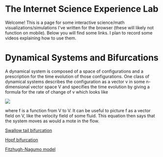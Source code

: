 # The Internet Science Experience Lab

Welcome! This is a page for some interactive science/math visualizations/simulations I've written for the browser (these will likely not function on mobile). Below you will find some links. I plan to record some videos explaining how to use them.

# Dynamical Systems and Bifurcations

A dynamical system is composed of a space of configurations and a prescription for the time evolution of those configurations. One class of dynamical systems describes the configuration as a vector v in some n-dimensional vector space V and specifies the time evolution by giving a formula for the rate of change of v which looks like

<img src="https://render.githubusercontent.com/render/math?math=\frac{dv}{dt} = f(v)">

where f is a function from V to V. It can be useful to picture f as a vector field on V, like the velocity field of some fluid. This equation then says that the system moves as would a mote in the flow.

[Swallow tail bifurcation](https://experience-lab.github.io/swallowtail/)

[Hopf bifurcation](https://experience-lab.github.io/hopf-bifurcation/)

[Fitzhugh-Nagumo model](https://experience-lab.github.io/FitzHugh-Nagumo/)

